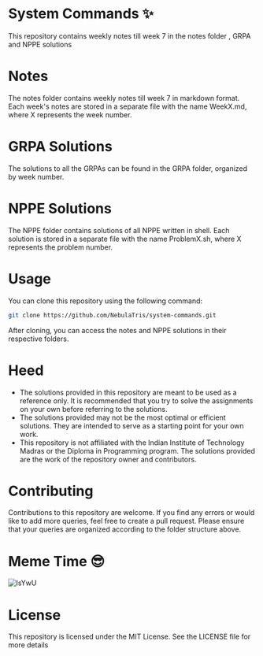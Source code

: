 # System Commands :sparkles:
This repository contains weekly notes till week 7 in the notes folder , GRPA and NPPE solutions

# Notes
The notes folder contains weekly notes till week 7 in markdown format. Each week's notes are stored in a separate file with the name WeekX.md, where X represents the week number.

# GRPA Solutions
The solutions to all the GRPAs can be found in the GRPA folder, organized by week number.

# NPPE Solutions
The NPPE folder contains solutions of all NPPE written in shell. Each solution is stored in a separate file with the name ProblemX.sh, where X represents the problem number.

# Usage
You can clone this repository using the following command:
```bash
git clone https://github.com/NebulaTris/system-commands.git
```
After cloning, you can access the notes and NPPE solutions in their respective folders.

# Heed
- The solutions provided in this repository are meant to be used as a reference only. It is recommended that you try to solve the assignments on your own before referring to the solutions.
- The solutions provided may not be the most optimal or efficient solutions. They are intended to serve as a starting point for your own work.
- This repository is not affiliated with the Indian Institute of Technology Madras or the Diploma in Programming program. The solutions provided are the work of the repository owner and contributors.

# Contributing
Contributions to this repository are welcome. If you find any errors or would like to add more queries, feel free to create a pull request. Please ensure that your queries are organized according to the folder structure above.

# Meme Time :sunglasses:
![IsYwU](https://user-images.githubusercontent.com/94922914/234468374-8fcdb305-45ef-4569-ac7d-efa7e8bbd457.png)

# License
This repository is licensed under the MIT License. See the LICENSE file for more details
